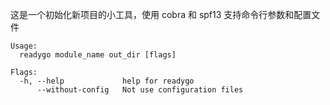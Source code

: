 
这是一个初始化新项目的小工具，使用 cobra 和 spf13 支持命令行参数和配置文件

```
Usage:
  readygo module_name out_dir [flags]

Flags:
  -h, --help             help for readygo
      --without-config   Not use configuration files
```